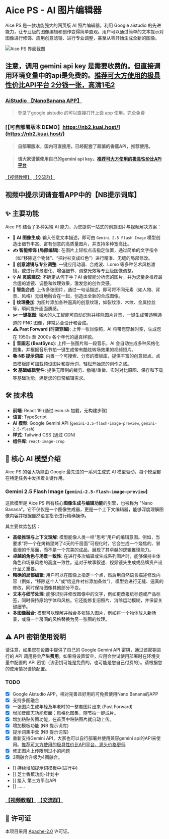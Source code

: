 # Aice PS - AI 图片编辑器

Aice PS 是一款功能强大的网页版 AI 照片编辑器，利用 Google aistudio 的先进能力，让专业级的图像编辑和创作变得简单直观。用户可以通过简单的文本提示对图像进行修饰、应用创意滤镜、进行专业调整，甚至从零开始生成全新的图像。

![Aice PS 界面截图](public/images/show.jpg)

## 注意，调用 gemini api key 是需要收费的。但直接调用环境变量中的api是免费的。[推荐可大方使用的极具性价比API平台 2分钱一张，高清1毛2](https://nb2.kuai.host/)

### [AiStudio 【NanoBanana APP】](https://ai.studio/apps/drive/1JSVTWc7Pe1GfLLrQcBWPZF_yH_80xUGg) 

> 登录了google aistudio 的可以直接打开上面 app 使用。完全免费

### [【可自部署版本 DEMO】https://nb2.kuai.host/](https://nb2.kuai.host/)

> #### 自部署版本，国内可直接用，已经配套了超值的香蕉API，推荐使用。

> #### 请大家谨慎使用自己的gemini api key。[推荐可大方使用的极具性价比API平台](https://cnb.build/no.1/api/-/issues/2)

 [【视频教程】](https://www.bilibili.com/video/BV1hwahzNEhC/)  [【交流群】](https://cnb.cool/fuliai/comfyui/-/issues/11) 

## 视频中提示词请查看APP中的【NB提示词库】

## ✨ 主要功能

Aice PS 结合了多种尖端 AI 能力，为您提供一站式的创意图片与视频解决方案：

-   **🚀 AI 图像生成**: 输入任意文本描述，即可由 `Gemini 2.5 Flash Image` 模型创造出细节丰富、富有创意的高质量图片，并支持多种宽高比。
-   **✍️ 智能修饰 (局部编辑)**: 在图片上轻松点击指定位置，通过简单的文字指令（如“移除这个物体”、“把衬衫变成红色”）进行精准、无缝的局部修改。
-   **🎨 创意滤镜与专业调整**: 一键应用动漫、合成波、Lomo 等多种艺术风格滤镜，或进行背景虚化、增强细节、调整光效等专业级图像调整。
-   **💡 AI 灵感建议**: 不确定从何下手？AI 会智能分析您的图片，并为您量身推荐最合适的滤镜、调整和纹理效果，激发您的创作灵感。
-   **🧩 智能合成**: 上传多张图片，通过一句话描述，即可将不同元素（如人物、背景、风格）无缝地融合在一起，创造出全新的合成图像。
-   **🧱 纹理叠加**: 为图片添加各种逼真的创意纹理，如裂纹漆、木纹、金属拉丝等，瞬间提升画面质感。
-   **✂️ 一键抠图**: 强大的人工智能可自动识别并移除图片背景，一键生成带透明通道的 PNG 图像，非常适合设计和合成。
-   **🕰️ Past Forward (时空穿越)**: 上传一张肖像照，AI 将带您穿越时空，生成您在 1950s 至 2000s 各个年代的逼真样貌。
-   **🎵 音画志 (BeatSync)**: 上传一张图片和一段音乐，AI 会自动生成多种风格化图集，并根据音乐节拍一键生成带有酷炫转场效果的视频短片。
-   **📚 NB 提示词库**: 内置一个可搜索、分页的模板库，提供丰富的创意起点。点击模板即可加载预设图片和提示词，轻松开始您的创作之旅。
-   **🛠️ 基础编辑套件**: 提供无限制的裁剪、撤销/重做、实时对比原图、保存和下载等基础功能，满足您的日常编辑需求。

## 🛠️ 技术栈

- **前端**: React 19 (通过 esm.sh 加载，无构建步骤)
- **语言**: TypeScript
- **AI 模型**: Google Gemini API (`gemini-2.5-flash-image-preview`, `gemini-2.5-flash`)
- **样式**: Tailwind CSS (通过 CDN)
- **组件库**: `react-image-crop`

## 🎨 核心 AI 模型介绍

Aice PS 的强大功能由 Google 最先进的一系列生成式 AI 模型驱动，每个模型都在特定任务中发挥着关键作用。

### Gemini 2.5 Flash Image (`gemini-2.5-flash-image-preview`)

这款模型是 Aice PS 所有核心**图像生成与编辑功能**的引擎，也被称为 "Nano Banana"。它不仅仅是一个图像生成器，更是一个上下文编辑器，能够深度理解图像内容并根据自然语言指令进行精确操作。

其主要优势包括：

-   **高级推理与上下文理解**: 模型能像人类一样“思考”用户的编辑意图。例如，当要求“将一个在烤箱里烤了4天的千层面”可视化时，它会生成一个烧焦的、冒着烟的千层面，而不是一个完美的成品，展现了其卓越的逻辑推理能力。
-   **卓越的角色与场景一致性**: 在进行多次编辑或生成系列图片时，能够保持主体角色和场景风格的高度一致性。这对于故事叙述、视频镜头生成或品牌资产设计至关重要。
-   **精确的局部编辑**: 用户可以在图像上指定一个点，然后用自然语言描述修改内容（例如，“移除这个人”或“给这件衬衫添加条纹”），模型会进行无缝、逼真的修改，同时保持图像其他部分不变。
-   **文本与细节处理**: 能够识别并修改图像中的文字，例如更改报纸标题或产品标签，同时保持原始字体和风格。它还能修复旧照片、消除运动模糊，并保留关键细节。
-   **多图像融合**: 模型可以理解并融合多张输入图片，例如将一个物体放入新场景，或将一个房间的风格替换为另一张图的纹理。

## ⚠️ API 密钥使用说明
请注意，如果您在设置中提供了自己的 Google Gemini API 密钥，通过该密钥进行的 API 调用将会**产生费用**。如果将设置留空，应用会尝试使用部署时在环境变量中配置的 API 密钥（该密钥可能是免费的，也可能是您自己付费的）。请根据您的使用情况谨慎配置。

### TODO
- [x] Google Aistudio APP，相对完善且好用的可免费使用Nano Banana的APP
- [x] 支持多图融合
- [x] 一张图片生成年轻及年老时的一整套图片出来 (Past Forward)
- [x] 增加音画志功能页面：风格化图集，随节拍一键成片。
- [x] 增加粘贴传图功能，在首页中粘贴图片就自动上传。
- [x] 增加模板功能 (NB 提示词库)
- [x] 提示词集中营 (NB 提示词库)
- [x] 重新支持Gemini API，大家也可以自行部署并使用兼容gemini api的API来使用。[推荐可大方使用的极具性价比API平台，源头价格更低](https://cnb.build/no.1/api/-/issues/2)
- [x] 修正图片上传限制过小的问题
- [x] 3图融合升级为4图融合。
- [] 持续增加提示词模板中(进行中)
- [] 芝士香蕉功能-计划中
- [] 接入 第三方平台API
- [] ……


###  [【视频教程】](https://www.bilibili.com/video/BV1hwahzNEhC/)  [【交流群】](https://cnb.cool/fuliai/comfyui/-/issues/11) 

## 📄 许可证

本项目采用 [Apache-2.0](./LICENSE) 许可证。